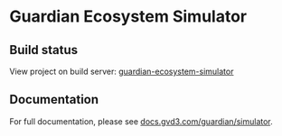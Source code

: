# Guardian Ecosystem Simulator

## Build status

View project on build server: [guardian-ecosystem-simulator](http://build.gvd3.com/jenkins/blue/organizations/jenkins/guardian-ecosystem-simulator/activity)

## Documentation

For full documentation, please see [docs.gvd3.com/guardian/simulator](http://docs.gvd3.com/guardian/simulator/).